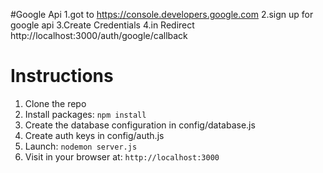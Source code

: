 #Google Api
1.got to https://console.developers.google.com
2.sign up for google api
3.Create Credentials 
4.in Redirect http://localhost:3000/auth/google/callback


# Instructions


1. Clone the repo 
2. Install packages: `npm install`
3. Create the database configuration in config/database.js
4. Create auth keys in config/auth.js
5. Launch: `nodemon server.js`
6. Visit in your browser at: `http://localhost:3000`

